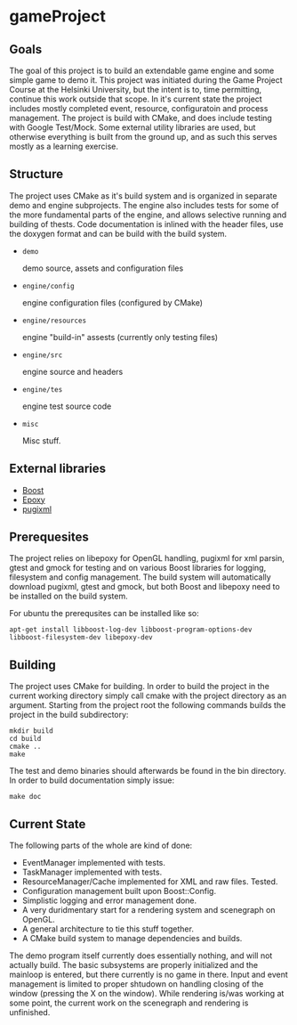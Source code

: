 gameProject
===========

Goals
-----

The goal of this project is to build an extendable game engine and some simple
game to demo it. This project was initiated during the Game Project Course at
the Helsinki University, but the intent is to, time permitting, continue this
work outside that scope. In it's current state the project includes mostly
completed event, resource, configuratoin and process management. The project is
build with CMake, and does include testing with Google Test/Mock. Some external
utility libraries are used, but otherwise everything is built from the ground
up, and as such this serves mostly as a learning exercise.


Structure
---------

The project uses CMake as it's build system and is organized in separate demo
and engine subprojects. The engine also includes tests for some of the more
fundamental parts of the engine, and allows selective running and building of
thests. Code documentation is inlined with the header files, use the doxygen
format and can be build with the build system.

- `demo`

   demo source, assets and configuration files  

- `engine/config`

   engine configuration files (configured by CMake)  

- `engine/resources`

   engine "build-in" assests (currently only testing files)  

- `engine/src`

   engine source and headers  

- `engine/tes`

   engine test source code  

- `misc`

   Misc stuff.  

External libraries
------------------

- [Boost](http://www.boost.org)
- [Epoxy](https://github.com/anholt/libepoxy)
- [pugixml](http://pugixml.org) 


Prerequesites
-------------


The project relies on libepoxy for OpenGL handling, pugixml for xml parsin,
gtest and gmock for testing and on various Boost libraries for logging,
filesystem and config management. The build system will automatically download
pugixml, gtest and gmock, but both Boost and libepoxy need to be installed on
the build system.

For ubuntu the prerequsites can be installed like so:

````shell
apt-get install libboost-log-dev libboost-program-options-dev libboost-filesystem-dev libepoxy-dev
````


Building
--------

The project uses CMake for building. In order to build the project in the
current working directory simply call cmake with the project directory as an
argument. Starting from the project root the following commands builds the
project in the build subdirectory:

````shell
mkdir build
cd build
cmake ..
make
````

The test and demo binaries should afterwards be found in the bin directory. In
order to build documentation simply issue:

````shell
make doc
````

Current State
-------------

The following parts of the whole are kind of done:

- EventManager implemented with tests.
- TaskManager implemented with tests.
- ResourceManager/Cache implemented for XML and raw files. Tested.
- Configuration management built upon Boost::Config.
- Simplistic logging and error management done.
- A very duridmentary start for a rendering system and scenegraph on OpenGL.
- A general architecture to tie this stuff together.
- A CMake build system to manage dependencies and builds.

The demo program itself currently does essentially nothing, and will not
actually build. The basic subsystems are properly initialized and the mainloop
is entered, but there currently is no game in there. Input and event management
is limited to proper shtudown on handling closing of the window (pressing the X
on the window).  While rendering is/was working at some point, the current work
on the scenegraph and rendering is unfinished.
